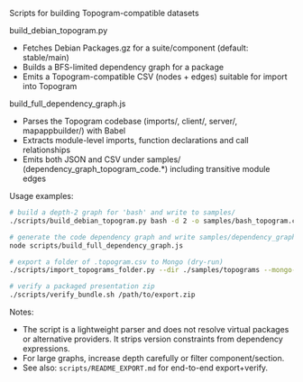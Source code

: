 Scripts for building Topogram-compatible datasets

build_debian_topogram.py
- Fetches Debian Packages.gz for a suite/component (default: stable/main)
- Builds a BFS-limited dependency graph for a package
- Emits a Topogram-compatible CSV (nodes + edges) suitable for import into Topogram

build_full_dependency_graph.js
- Parses the Topogram codebase (imports/, client/, server/, mapappbuilder/) with Babel
- Extracts module-level imports, function declarations and call relationships
- Emits both JSON and CSV under samples/ (dependency_graph_topogram_code.*) including transitive module edges

Usage examples:

```bash
# build a depth-2 graph for 'bash' and write to samples/
./scripts/build_debian_topogram.py bash -d 2 -o samples/bash_topogram.csv

# generate the code dependency graph and write samples/dependency_graph_topogram_code.{json,csv}
node scripts/build_full_dependency_graph.js

# export a folder of .topogram.csv to Mongo (dry-run)
./scripts/import_topograms_folder.py --dir ./samples/topograms --mongo-url mongodb://localhost:27017/meteor

# verify a packaged presentation zip
./scripts/verify_bundle.sh /path/to/export.zip
```

Notes:
- The script is a lightweight parser and does not resolve virtual packages or
  alternative providers. It strips version constraints from dependency expressions.
- For large graphs, increase depth carefully or filter component/section.
- See also: `scripts/README_EXPORT.md` for end-to-end export+verify.
